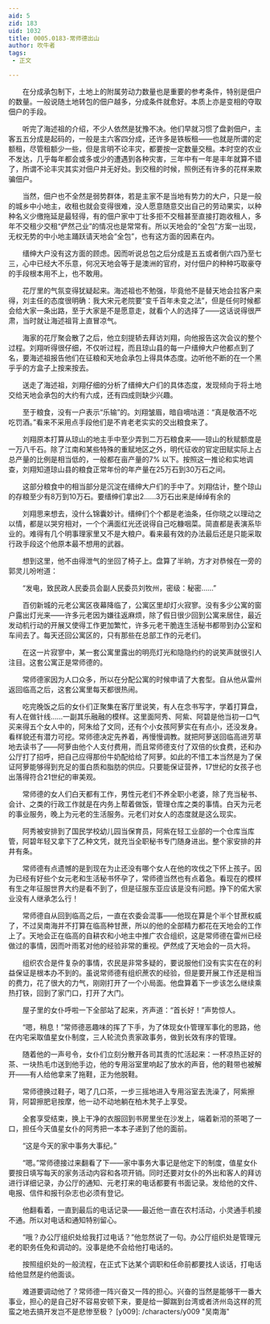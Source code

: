 ```yaml
---
aid: 5
zid: 183
uid: 1032
title: 0005.0183-常师德出山
author: 吹牛者
tags: 
 - 正文

---
```




　　在分成承包制下，土地上的附属劳动力数量也是重要的参考条件，特别是佃户的数量。一般说随土地转包的佃户越多，分成条件就愈好。本质上亦是变相的夺取佃户的手段。

　　听完了海述祖的介绍，不少人依然是犹豫不决。他们早就习惯了盘剥佃户，主客五五分成是起码的，一般是主六客四分成，还许多是铁板租——也就是所谓的定额租，尽管租额少一些，但是言明不论丰灾，都要按一定数量交租。本时空的农业不发达，几乎每年都会或多或少的遭遇到各种灾害，三年中有一年是丰年就算不错了，所谓不论丰灾其实对佃户并无好处。到交租的时候，照例还有许多的花样来欺骗佃户。

　　当然，佃户也不全然是弱势群体，若是主家不是当地有势力的大户，只是一般的城乡中小地主，收租也就会变得很难，没人愿意随意交出自己的劳动果实，以种种名义少缴拖延是最轻得，有的佃户家中丁壮多拒不交租甚至直接打跑收租人，多年不交租少交租“俨然己业”的情况也是常常有。所以天地会的“全包”方案一出现，无权无势的中小地主踊跃请天地会“全包”，也有这方面的因素在内。

　　缙绅大户没有这方面的顾虑。因而听说总包之后分成是五五或者倒六四乃至七三，心中已经大不乐意，何况天地会等于是澳洲的官府，对付佃户的种种巧取豪夺的手段根本用不上，也不敢用。

　　花厅里的气氛变得犹疑起来。海述祖也不勉强，毕竟他不是替天地会拉客户来得，刘主任的态度很明确：我大宋元老院要“变千百年未变之法”，但是任何时候都会给大家一条出路，至于大家是不是愿意走，就看个人的选择了——这话说得很严肃，当时就让海述祖背上直冒凉气。

　　海家的花厅聚会散了之后，他立刻提轿去拜访刘翔，向他报告这次会议的整个过程。刘翔听得很仔细，不仅听过程，而且琼山县的每一户缙绅大户他都点到了名，要海述祖报告他们在征粮和天地会承包上得具体态度。边听他不断的在一个黑乎乎的方盒子上按来按去。

　　送走了海述祖，刘翔仔细的分析了缙绅大户们的具体态度，发现倾向于将土地交给天地会承包的大约有六成，还有四成则缺少兴趣。

　　至于粮食，没有一户表示“乐输”的。刘翔皱眉，暗自嘀咕道：“真是敬酒不吃吃罚酒。”看来不采用点手段他们是不肯老老实实的交出粮食来了。

　　刘翔原本打算从琼山的地主手中至少弄到二万石粮食来——琼山的秋赋额度是一万八千石。除了江南和某些特殊的重赋地区之外，明代征收的官定田赋实际上占总产量的比例是相当低的，一般都在亩产量的7% 以下。按照这一推论和实地调查，刘翔知道琼山县的粮食正常年份的年产量在25万石到30万石之间。

　　这部分粮食中的相当部分是沉淀在缙绅大户们的手中了。刘翔估计，整个琼山的存粮至少有8万到10万石。要缙绅们拿出2……3万石出来是绰绰有余的

　　刘翔思来想去，没什么锦囊妙计。缙绅们个个都是老油条，任你晓之以理动之以情，都是以哭穷相对，一个个满面红光还说得自己吃糠咽菜。简直都是表演系毕业的。难得有几个明事理家里又不是大粮户。看来最有效的办法最后还是只能采取行政手段这个他原本最不想用的武器。

　　想到这里，他不由得泄气的坐回了椅子上。盘算了半晌，方才对恭候在一旁的郭灵儿吩咐道：

　　“发电，致民政人民委员会副人民委员刘牧州，密级：秘密……”

　　百仞新城的元老公寓区夜幕降临了，公寓区里却灯火寂寥。没有多少公寓的窗户露出灯光来——许多元老因为嫌往返麻烦，除了假日很少回到公寓来居住，最近发动机行动的开展又使得工作更加繁忙，许多元老干脆连生活秘书都带到办公室和车间去了。每天还回公寓区的，只有那些在总部工作的元老们。

　　在这一片寂寥中，某一套公寓里露出的明亮灯光和隐隐约约的说笑声就很引人注目。这套公寓正是常师德的。

　　常师德家因为人口众多，所以在分配公寓的时候申请了大套型。自从他从雷州返回临高之后，这套公寓里每天都很热闹。

　　吃完晚饭之后的女仆们正聚集在客厅里说笑，有人在念书写字，学着打算盘，有人在做针线……一副其乐融融的模样。这里面阿秀、阿紫、阿碧是他当初一口气买来得五个女人中的，阿朱给了文同，还有个小女孩阿萝实在有点小，还没发身。看样貌还有潜力可挖。常师德决定先养着，再慢慢调教。就把阿萝送回临高进芳草地去读书了——阿萝由他个人支付费用，而且常师德支付了双倍的伙食费，还和办公厅打了招呼，把自己应得那份牛奶配给给了阿萝。如此的不惜工本当然是为了保证阿萝能够得到充足的蛋白质和脂肪的供应。只要能保证营养，17世纪的女孩子也出落得符合21世纪的审美观。

　　常师德的女人们白天都有工作，男性元老们不养全职小老婆，除了充当秘书、会计、之类的行政工作就是在内务上帮着做饭，管理仓库之类的事情。白天为元老的事业服务，晚上为元老的生活服务。元老们对女人的态度就是这么现实。

　　阿秀被安排到了国民学校幼儿园当保育员，阿紫在轻工业部的一个仓库当库管，阿碧年轻又拿下了乙种文凭，就充当全职秘书专门随身进出。整个家安排的井井有条。

　　常师德有点遗憾的是到现在为止还没有哪个女人在他的攻伐之下怀上孩子。因为已经有好些个女元老和生活秘书怀孕了，常师德当然也有点着急。看现在的模样有生之年征服世界大约是看不到了，但是征服东亚应该是没有问题。挣下的偌大家业没有人继承怎么行！

　　常师德自从回到临高之后，一直在农委会混事——他现在算是个半个甘蔗权威了，不过吴南海并不打算在临高种甘蔗，所以的他的全部精力都花在天地会的工作上了。天地会正在临高的自耕农和小地主中推广农合组织，这是常师德在雷州已经做过的事情，因而叶雨茗对他的经验非常的重视。俨然成了天地会的一员大将。

　　组织农合是件复杂的事情，农民是非常多疑的，要说服他们没有实实在在的利益保证是根本办不到的。虽说常师德有组织蔗农的经验，但是要开展工作还是相当的费力，花了很大的力气，刚刚打开了一个小局面。他盘算着下一步该怎么继续乘热打铁，回到了家门口，打开了大门。

　　屋子里的女仆呼啦一下全部站了起来，齐声道：“首长好！”声势惊人。

　　“嗯，稍息！”常师德恶趣味的挥了下手，为了体现女仆管理军事化的思路，他在内宅采取值星女仆制度，三人轮流负责家政事务，做到长效有序的管理。

　　随着他的一声号令，女仆们立刻分散开各司其责的忙活起来：一杯凉热正好的茶、一块热毛巾送到他手边，他的专用浴室里响起了放水的声音，他的鞋带也被解开——有人给他拿来了拖鞋，正为他脱鞋。

　　常师德换过鞋子，喝了几口茶，一步三摇地进入专用浴室去洗澡了，阿紫擦背，阿碧擦肥皂按摩，他一动不动地躺在柏木凳子上享受。

　　全套享受结束，换上干净的衣服回到书房里坐在沙发上，端着新沏的茶喝了一口，担任今天值星女仆的阿秀把一本本子递到了他的面前。

　　“这是今天的家中事务大事纪。”

　　“嗯。”常师德接过来翻看了下——家中事务大事记是他定下的制度，值星女仆要按日填写每天的家务活动内容和各项开销。同时还要对女仆的外出和客人的拜访进行详细记录，办公厅的通知、元老打来的电话都要有书面记录。发给他的文件、电报、信件和报刊杂志也必须有登记。

　　他翻看着，一直到最后的电话记录——最近他一直在农村活动，小灵通手机接不通。所以对电话和通知特别留心。

　　“哦？办公厅组织处给我打过电话？”他忽然说了一句。办公厅组织处是管理元老的职务任免和调动的。没事是绝不会给他打电话的。

　　按照组织处的一般流程，在正式下达某个调职和任命前都要找人谈话，打电话给他显然是约他面谈。

　　难道要调动他了？常师德一阵兴奋又一阵的担心。兴奋的当然是能够干一番大事业，担心的是自己好不容易安顿下来，要是给一脚踹到台湾或者济州岛这样的荒蛮之地去搞开发岂不是悲惨至极？
[y009]: /characters/y009 "吴南海"


